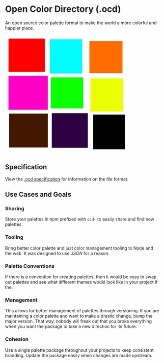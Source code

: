 # Open Color Directory (.ocd)

An open source color palette format to make the world a more colorful and happier place.

![Image of Yaktocat](ocd.png)


## Specification

View the [.ocd specification](ocd-spec.md) for information on the file format.

## Use Cases and Goals

### Sharing

Store your palettes in npm prefixed with `ocd-` to easily share and find new palettes.

### Tooling

Bring better color palette and just color management tooling to Node and the web. It was designed to use *JSON* for a reason.

### Palette Conventions

If there is a convention for creating palettes, then it would be easy to swap out palettes and see what different themes would look like in your project if the.

### Management

This allows for better management of palettes through versioning. If you are maintaining a color palette and want to make a drastic change, bump the major version. That way, nobody will freak out that you broke everything when you want the package to take a new direction for its future.

### Cohesion

Use a single palette package throughout your projects to keep consistent branding. Update the package easily when changes are made upstream.
